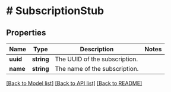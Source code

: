 # # SubscriptionStub

## Properties

Name | Type | Description | Notes
------------ | ------------- | ------------- | -------------
**uuid** | **string** | The UUID of the subscription. |
**name** | **string** | The name of the subscription. |

[[Back to Model list]](../../README.md#models) [[Back to API list]](../../README.md#endpoints) [[Back to README]](../../README.md)
